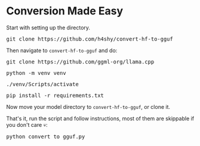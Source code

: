 # Conversion Made Easy
Start with setting up the directory.  
<pre>git clone https://github.com/h4shy/convert-hf-to-gguf</pre>

Then navigate to `convert-hf-to-gguf` and do:  
<pre>git clone https://github.com/ggml-org/llama.cpp</pre>  
<pre>python -m venv venv</pre>  
<pre>./venv/Scripts/activate</pre>  
<pre>pip install -r requirements.txt</pre>  

Now move your model directory to `convert-hf-to-gguf`, or clone it.

That's it, run the script and follow instructions, most of them are skippable if you don't care :skull::  
<pre>python convert_to_gguf.py</pre>
